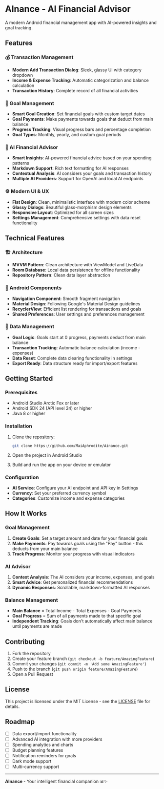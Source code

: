 # AInance - AI Financial Advisor

A modern Android financial management app with AI-powered insights and goal tracking.

## Features

### 💰 Transaction Management
- **Modern Add Transaction Dialog**: Sleek, glassy UI with category dropdown
- **Income & Expense Tracking**: Automatic categorization and balance calculation
- **Transaction History**: Complete record of all financial activities

### 🎯 Goal Management
- **Smart Goal Creation**: Set financial goals with custom target dates
- **Goal Payments**: Make payments towards goals that deduct from main balance
- **Progress Tracking**: Visual progress bars and percentage completion
- **Goal Types**: Monthly, yearly, and custom goal periods

### 🤖 AI Financial Advisor
- **Smart Insights**: AI-powered financial advice based on your spending patterns
- **Markdown Support**: Rich text formatting for AI responses
- **Contextual Analysis**: AI considers your goals and transaction history
- **Multiple AI Providers**: Support for OpenAI and local AI endpoints

### ⚙️ Modern UI & UX
- **Flat Design**: Clean, minimalistic interface with modern color scheme
- **Glassy Dialogs**: Beautiful glass-morphism design elements
- **Responsive Layout**: Optimized for all screen sizes
- **Settings Management**: Comprehensive settings with data reset functionality

## Technical Features

### 🏗️ Architecture
- **MVVM Pattern**: Clean architecture with ViewModel and LiveData
- **Room Database**: Local data persistence for offline functionality
- **Repository Pattern**: Clean data layer abstraction

### 📱 Android Components
- **Navigation Component**: Smooth fragment navigation
- **Material Design**: Following Google's Material Design guidelines
- **RecyclerView**: Efficient list rendering for transactions and goals
- **Shared Preferences**: User settings and preferences management

### 🔧 Data Management
- **Goal Logic**: Goals start at 0 progress, payments deduct from main balance
- **Transaction Tracking**: Automatic balance calculation (income - expenses)
- **Data Reset**: Complete data clearing functionality in settings
- **Export Ready**: Data structure ready for import/export features

## Getting Started

### Prerequisites
- Android Studio Arctic Fox or later
- Android SDK 24 (API level 24) or higher
- Java 8 or higher

### Installation
1. Clone the repository:
   ```bash
   git clone https://github.com/MaiAphrodite/Ainance.git
   ```

2. Open the project in Android Studio

3. Build and run the app on your device or emulator

### Configuration
- **AI Service**: Configure your AI endpoint and API key in Settings
- **Currency**: Set your preferred currency symbol
- **Categories**: Customize income and expense categories

## How It Works

### Goal Management
1. **Create Goals**: Set a target amount and date for your financial goals
2. **Make Payments**: Pay towards goals using the "Pay" button - this deducts from your main balance
3. **Track Progress**: Monitor your progress with visual indicators

### AI Advisor
1. **Context Analysis**: The AI considers your income, expenses, and goals
2. **Smart Advice**: Get personalized financial recommendations
3. **Dynamic Responses**: Scrollable, markdown-formatted AI responses

### Balance Management
- **Main Balance** = Total Income - Total Expenses - Goal Payments
- **Goal Progress** = Sum of all payments made to that specific goal
- **Independent Tracking**: Goals don't automatically affect main balance until payments are made

## Contributing

1. Fork the repository
2. Create your feature branch (`git checkout -b feature/AmazingFeature`)
3. Commit your changes (`git commit -m 'Add some AmazingFeature'`)
4. Push to the branch (`git push origin feature/AmazingFeature`)
5. Open a Pull Request

## License

This project is licensed under the MIT License - see the [LICENSE](LICENSE) file for details.

## Roadmap

- [ ] Data export/import functionality
- [ ] Advanced AI integration with more providers
- [ ] Spending analytics and charts
- [ ] Budget planning features
- [ ] Notification reminders for goals
- [ ] Dark mode support
- [ ] Multi-currency support

---

**AInance** - Your intelligent financial companion 📊✨
